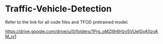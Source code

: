 # Traffic-Vehicle-Detection<br />

Refer to the link for all code files and TFOD pretrained model.<br />

https://drive.google.com/drive/u/0/folders/1Prg_oMZl9r6Hzv5VUeIGyA1IzvAM_iy1

